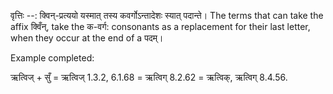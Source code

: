 

वृत्तिः --: क्विन्-प्रत्ययो यस्मात् तस्य कवर्गोऽन्तादेशः स्यात् पदान्ते। The terms that can take the affix क्विँन्, take the क-वर्ग: consonants as a replacement for their last letter, when they occur at the end of a पदम्। 


Example completed: 

ऋत्विज् + सुँ = ऋत्विज् 1.3.2, 6.1.68 = ऋत्विग् 8.2.62 = ऋत्विक्, ऋत्विग् 8.4.56. 



